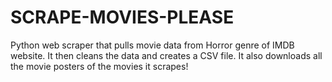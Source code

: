 # SCRAPE-MOVIES-PLEASE
Python web scraper that pulls movie data from Horror genre of IMDB website. It then cleans the data and creates a CSV file. It also downloads all the movie posters of the movies it scrapes!

